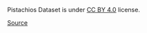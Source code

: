 Pistachios Dataset is under [CC BY 4.0](https://creativecommons.org/licenses/by/4.0) license.

[Source](https://www.kaggle.com/datasets/mohammadrahimzadeh/pistachios)
